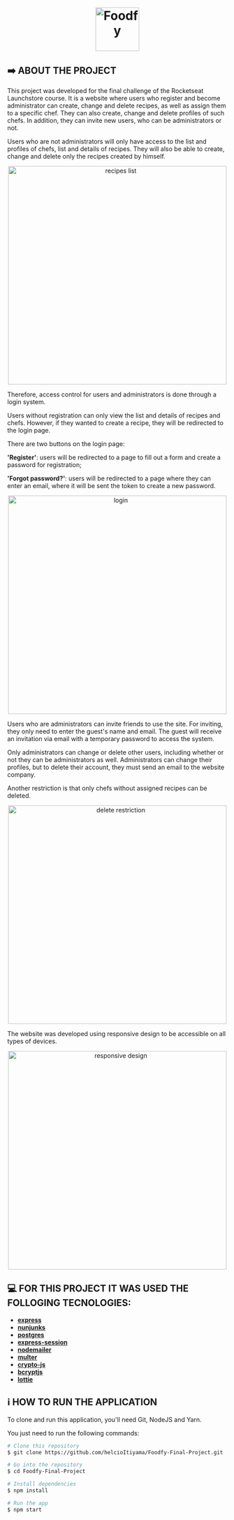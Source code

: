 <h1 align="center">
    <img alt="Foodfy" src="https://github.com/helcioItiyama/Foodfy-Final-Project/blob/master/public/images/logo2.png" width="100px" />
</h1>

## :arrow_right: ABOUT THE PROJECT

This project was developed for the final challenge of the Rocketseat Launchstore course. It is a website where users who register and become administrator can create, change and delete recipes, as well as assign them to a specific chef. They can also create, change and delete profiles of such chefs. In addition, they can invite new users, who can be administrators or not.

Users who are not administrators will only have access to the list and profiles of chefs, list and details of recipes. They will also be able to create, change and delete only the recipes created by himself.

<p align="center">
    <img alt ="recipes list" src="https://github.com/helcioItiyama/Foodfy-Final-Project/blob/master/public/images/Receitas.png" width= "500px"/>
</p>

Therefore, access control for users and administrators is done through a login system.

Users without registration can only view the list and details of recipes and chefs. However, if they wanted to create a recipe, they will be redirected to the login page.

There are two buttons on the login page:

**'Register'**: users will be redirected to a page to fill out a form and create a password for registration;

**'Forgot password?'**: users will be redirected to a page where they can enter an email, where it will be sent the token to create a new password.

<p align="center">
    <img alt ="login" src="https://github.com/helcioItiyama/Foodfy-Final-Project/blob/master/public/images/Login.png" width="500px" />
</p>
                                                                                                                             
Users who are administrators can invite friends to use the site. For inviting, they only need to enter the guest's name and email. The guest will receive an invitation via email with a temporary password to access the system.

Only administrators can change or delete other users, including whether or not they can be administrators as well. Administrators can change their profiles, but to delete their account, they must send an email to the website company.

Another restriction is that only chefs without assigned recipes can be deleted.

<p align="center">
    <img alt ="delete restriction" src="https://github.com/helcioItiyama/Foodfy-Final-Project/blob/master/public/images/2020-03-30-20-39-35.gif" width="500px" />
</p>

The website was developed using responsive design to be accessible on all types of devices.

<p align="center">
    <img alt ="responsive design" src="https://github.com/helcioItiyama/Foodfy-Final-Project/blob/master/public/images/2020-03-30-15-58-35.gif" width="500px" />
</p>

## :computer: FOR THIS PROJECT IT WAS USED THE FOLLOGING TECNOLOGIES:

- [**express**](https://github.com/expressjs/express)
- [**nunjunks**](https://github.com/mozilla/nunjucks)
- [**postgres**](https://www.postgresql.org/)
- [**express-session**](https://github.com/expressjs/session)
- [**nodemailer**](https://github.com/nodemailer/nodemailer)
- [**multer**](https://github.com/expressjs/multer)
- [**crypto-js**](https://github.com/brix/crypto-js)
- [**bcryptjs**](https://github.com/kelektiv/node.bcrypt.js)
- [**lottie**](https://github.com/airbnb/lottie-web)

## :information_source: HOW TO RUN THE APPLICATION
To clone and run this application, you'll need Git, NodeJS and Yarn.

You just need to run the following commands:

```bash
# Clone this repository
$ git clone https://github.com/helcioItiyama/Foodfy-Final-Project.git

# Go into the repository
$ cd Foodfy-Final-Project

# Install dependencies
$ npm install

# Run the app
$ npm start
```
